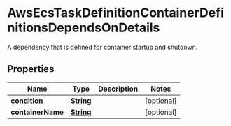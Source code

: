 

# AwsEcsTaskDefinitionContainerDefinitionsDependsOnDetails

A dependency that is defined for container startup and shutdown.

## Properties

| Name | Type | Description | Notes |
|------------ | ------------- | ------------- | -------------|
|**condition** | [**String**](String.md) |  |  [optional] |
|**containerName** | [**String**](String.md) |  |  [optional] |



